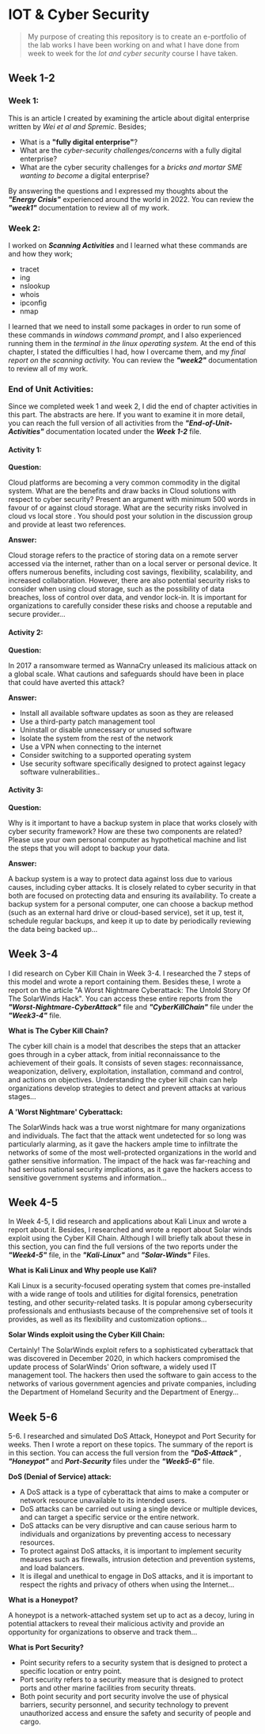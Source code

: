 # IOT & Cyber Security
>My purpose of creating this repository is to create an e-portfolio of the lab works I have been working on and what I have done from week to week for the *Iot and cyber security* course I have taken.
## Week 1-2
### Week 1:
This is an article I created by examining the article about digital enterprise written by *Wei et al and Spremic*. Besides;

- What is a **"fully digital enterprise"**?
- What are the *cyber-security challenges/concerns* with a fully digital enterprise?
- What are the cyber security challenges for a *bricks and mortar SME wanting to become* a digital enterprise?

By answering the questions and I expressed my thoughts about the ***"Energy Crisis"*** experienced around the world in 2022.
You can review the ***"week1"*** documentation to review all of my work.

### Week 2:
I worked on ***Scanning Activities*** and I learned what these commands are and how they work;
- tracet
- ing
- nslookup
- whois
- ipconfig
- nmap

 I learned that we need to install some packages in order to run some of these commands in *windows command prompt*, and I also experienced running them in the *terminal in the linux operating system.* At the end of this chapter, I stated the difficulties I had, how I overcame them, and my *final report on the scanning activity.*
You can review the ***"week2"*** documentation to review all of my work.

### End of Unit Activities:
Since we completed week 1 and week 2, I did the end of chapter activities in this part. The abstracts are here. If you want to examine it in more detail, you can reach the full version of all activities from the ***"End-of-Unit-Activities"*** documentation located under the ***Week 1-2*** file.

#### Activity 1:

**Question:** 

Cloud platforms are becoming a very common commodity in the digital system. What are the benefits and draw backs in Cloud solutions with respect to cyber security? Present an argument with minimum 500 words in favour of or against cloud storage. What are the security risks involved in cloud vs local store . You should post your solution in the discussion group and provide at least two references.

**Answer:**

Cloud storage refers to the practice of storing data on a remote server accessed via the internet, rather than on a local server or personal device. It offers numerous benefits, including cost savings, flexibility, scalability, and increased collaboration. However, there are also potential security risks to consider when using cloud storage, such as the possibility of data breaches, loss of control over data, and vendor lock-in. It is important for organizations to carefully consider these risks and choose a reputable and secure provider...

#### Activity 2:

**Question:** 

In 2017 a ransomware termed as WannaCry unleased its malicious attack on a global scale. What cautions and safeguards should have been in place that could have averted this attack?

**Answer:**

- Install all available software updates as soon as they are released
- Use a third-party patch management tool
- Uninstall or disable unnecessary or unused software
- Isolate the system from the rest of the network
- Use a VPN when connecting to the internet
- Consider switching to a supported operating system
- Use security software specifically designed to protect against legacy software vulnerabilities..

#### Activity 3:

**Question:** 

Why is it important to have a backup system in place that works closely with cyber security framework? How are these two components are related? Please use your own personal computer as hypothetical machine and list the steps that you will adopt to backup your data.

**Answer:**

A backup system is a way to protect data against loss due to various causes, including cyber attacks. It is closely related to cyber security in that both are focused on protecting data and ensuring its availability. To create a backup system for a personal computer, one can choose a backup method (such as an external hard drive or cloud-based service), set it up, test it, schedule regular backups, and keep it up to date by periodically reviewing the data being backed up...

## Week 3-4

I did research on Cyber Kill Chain in Week 3-4. I researched the 7 steps of this model and wrote a report containing them. Besides these, I wrote a report on the article "A Worst Nightmare Cyberattack: The Untold Story Of The SolarWinds Hack". You can access these entire reports from the ***"Worst-Nightmare-CyberAttack"*** file and ***"CyberKillChain"*** file under the ***"Week3-4"*** file.

**What is The Cyber Kill Chain?**

The cyber kill chain is a model that describes the steps that an attacker goes through in a cyber attack, from initial reconnaissance to the achievement of their goals. It consists of seven stages: reconnaissance, weaponization, delivery, exploitation, installation, command and control, and actions on objectives. Understanding the cyber kill chain can help organizations develop strategies to detect and prevent attacks at various stages...

**A 'Worst Nightmare' Cyberattack:**

The SolarWinds hack was a true worst nightmare for many organizations and individuals. The fact that the attack went undetected for so long was particularly alarming, as it gave the hackers ample time to infiltrate the networks of some of the most well-protected organizations in the world and gather sensitive information. The impact of the hack was far-reaching and had serious national security implications, as it gave the hackers access to sensitive government systems and information...

## Week 4-5

In Week 4-5, I did research and applications about Kali Linux and wrote a report about it. Besides, I researched and wrote a report about Solar winds exploit using the Cyber Kill Chain. Although I will briefly talk about these in this section, you can find the full versions of the two reports under the ***"Week4-5"*** file, in the ***"Kali-Linux"*** and ***"Solar-Winds"*** Files.

**What is Kali Linux and Why people use Kali?**

Kali Linux is a security-focused operating system that comes pre-installed with a wide range of tools and utilities for digital forensics, penetration testing, and other security-related tasks. It is popular among cybersecurity professionals and enthusiasts because of the comprehensive set of tools it provides, as well as its flexibility and customization options...

**Solar Winds exploit using the Cyber Kill Chain:**

Certainly! The SolarWinds exploit refers to a sophisticated cyberattack that was discovered in December 2020, in which hackers compromised the update process of SolarWinds' Orion software, a widely used IT management tool. The hackers then used the software to gain access to the networks of various government agencies and private companies, including the Department of Homeland Security and the Department of Energy...

## Week 5-6

5-6. I researched and simulated DoS Attack, Honeypot and Port Security for weeks. Then I wrote a report on these topics. The summary of the report is in this section. You can access the full version from the ***"DoS-Attack"*** , ***"Honeypot"*** and ***Port-Security*** files under the ***"Week5-6"*** file.

**DoS (Denial of Service) attack:**

- A DoS attack is a type of cyberattack that aims to make a computer or network resource unavailable to its intended users.
- DoS attacks can be carried out using a single device or multiple devices, and can target a specific service or the entire network.
- DoS attacks can be very disruptive and can cause serious harm to individuals and organizations by preventing access to necessary resources.
- To protect against DoS attacks, it is important to implement security measures such as firewalls, intrusion detection and prevention systems, and load balancers.
- It is illegal and unethical to engage in DoS attacks, and it is important to respect the rights and privacy of others when using the Internet...

**What is a Honeypot?**

A honeypot is a network-attached system set up to act as a decoy, luring in potential attackers to reveal their malicious activity and provide an opportunity for organizations to observe and track them...

**What is Port Security?**

- Point security refers to a security system that is designed to protect a specific location or entry point.
- Port security refers to a security measure that is designed to protect ports and other marine facilities from security threats.
- Both point security and port security involve the use of physical barriers, security personnel, and security technology to prevent unauthorized access and ensure the safety and security of people and cargo.